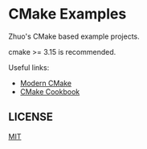 # CMake Examples

Zhuo's CMake based example projects.

cmake >= 3.15 is recommended.


Useful links:
- [Modern CMake](https://cliutils.gitlab.io/modern-cmake/)
- [CMake Cookbook](https://github.com/dev-cafe/cmake-cookbook)

## LICENSE

[MIT](./LICENSE)
